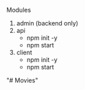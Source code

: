 Modules

1. admin (backend only)
2. api
   - npm init -y
   - npm start
3. client
   - npm init -y
   - npm start

"# Movies" 

